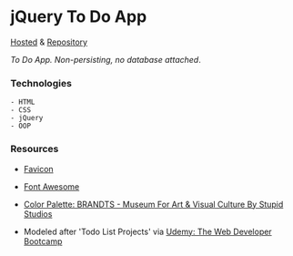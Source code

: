 # jQuery To Do App

[Hosted](https://jquery-todo-app.herokuapp.com/) & [Repository](https://github.com/cwithac/jquery-todo)

_To Do App.  Non-persisting, no database attached_.

### Technologies
```
- HTML
- CSS
- jQuery
- OOP
```

### Resources

- [Favicon](http://www.favicon.cc/?action=icon&file_id=784141)
- [Font Awesome](http://fontawesome.io/)
- [Color Palette: BRANDTS - Museum For Art & Visual Culture By Stupid Studios](https://www.awwwards.com/trendy-web-color-palettes-and-material-design-color-schemes-tools.html)

- Modeled after 'Todo List Projects' via [Udemy: The Web Developer Bootcamp](https://www.udemy.com/the-web-developer-bootcamp)
